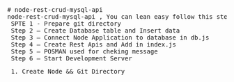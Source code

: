 <pre>
# node-rest-crud-mysql-api
node-rest-crud-mysql-api , You can lean easy follow this step
 SPTE 1 - Prepare git directory
 Step 2 – Create Database table and Insert data
 Step 3 – Connect Node Application to database in db.js
 Step 4 – Create Rest Apis and Add in index.js
 Step 5 – POSMAN used for cheking message
 Step 6 – Start Development Server
</pre>

<pre>
 1. Create Node && Git Directory
 
</pre>
